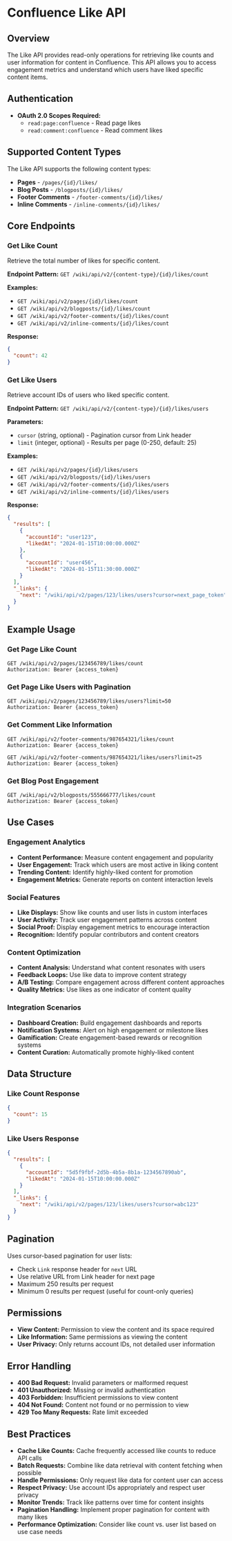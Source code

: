 # Confluence Like API

## Overview
The Like API provides read-only operations for retrieving like counts and user information for content in Confluence. This API allows you to access engagement metrics and understand which users have liked specific content items.

## Authentication
- **OAuth 2.0 Scopes Required:**
  - `read:page:confluence` - Read page likes
  - `read:comment:confluence` - Read comment likes

## Supported Content Types
The Like API supports the following content types:
- **Pages** - `/pages/{id}/likes/`
- **Blog Posts** - `/blogposts/{id}/likes/`
- **Footer Comments** - `/footer-comments/{id}/likes/`
- **Inline Comments** - `/inline-comments/{id}/likes/`

## Core Endpoints

### Get Like Count
Retrieve the total number of likes for specific content.

**Endpoint Pattern:** `GET /wiki/api/v2/{content-type}/{id}/likes/count`

**Examples:**
- `GET /wiki/api/v2/pages/{id}/likes/count`
- `GET /wiki/api/v2/blogposts/{id}/likes/count`
- `GET /wiki/api/v2/footer-comments/{id}/likes/count`
- `GET /wiki/api/v2/inline-comments/{id}/likes/count`

**Response:**
```json
{
  "count": 42
}
```

### Get Like Users
Retrieve account IDs of users who liked specific content.

**Endpoint Pattern:** `GET /wiki/api/v2/{content-type}/{id}/likes/users`

**Parameters:**
- `cursor` (string, optional) - Pagination cursor from Link header
- `limit` (integer, optional) - Results per page (0-250, default: 25)

**Examples:**
- `GET /wiki/api/v2/pages/{id}/likes/users`
- `GET /wiki/api/v2/blogposts/{id}/likes/users`
- `GET /wiki/api/v2/footer-comments/{id}/likes/users`
- `GET /wiki/api/v2/inline-comments/{id}/likes/users`

**Response:**
```json
{
  "results": [
    {
      "accountId": "user123",
      "likedAt": "2024-01-15T10:00:00.000Z"
    },
    {
      "accountId": "user456", 
      "likedAt": "2024-01-15T11:30:00.000Z"
    }
  ],
  "_links": {
    "next": "/wiki/api/v2/pages/123/likes/users?cursor=next_page_token"
  }
}
```

## Example Usage

### Get Page Like Count
```http
GET /wiki/api/v2/pages/123456789/likes/count
Authorization: Bearer {access_token}
```

### Get Page Like Users with Pagination
```http
GET /wiki/api/v2/pages/123456789/likes/users?limit=50
Authorization: Bearer {access_token}
```

### Get Comment Like Information
```http
GET /wiki/api/v2/footer-comments/987654321/likes/count
Authorization: Bearer {access_token}
```

```http
GET /wiki/api/v2/footer-comments/987654321/likes/users?limit=25
Authorization: Bearer {access_token}
```

### Get Blog Post Engagement
```http
GET /wiki/api/v2/blogposts/555666777/likes/count
Authorization: Bearer {access_token}
```

## Use Cases

### Engagement Analytics
- **Content Performance:** Measure content engagement and popularity
- **User Engagement:** Track which users are most active in liking content
- **Trending Content:** Identify highly-liked content for promotion
- **Engagement Metrics:** Generate reports on content interaction levels

### Social Features
- **Like Displays:** Show like counts and user lists in custom interfaces
- **User Activity:** Track user engagement patterns across content
- **Social Proof:** Display engagement metrics to encourage interaction
- **Recognition:** Identify popular contributors and content creators

### Content Optimization
- **Content Analysis:** Understand what content resonates with users
- **Feedback Loops:** Use like data to improve content strategy
- **A/B Testing:** Compare engagement across different content approaches
- **Quality Metrics:** Use likes as one indicator of content quality

### Integration Scenarios
- **Dashboard Creation:** Build engagement dashboards and reports
- **Notification Systems:** Alert on high engagement or milestone likes
- **Gamification:** Create engagement-based rewards or recognition systems
- **Content Curation:** Automatically promote highly-liked content

## Data Structure

### Like Count Response
```json
{
  "count": 15
}
```

### Like Users Response
```json
{
  "results": [
    {
      "accountId": "5d5f9fbf-2d5b-4b5a-8b1a-1234567890ab",
      "likedAt": "2024-01-15T10:00:00.000Z"
    }
  ],
  "_links": {
    "next": "/wiki/api/v2/pages/123/likes/users?cursor=abc123"
  }
}
```

## Pagination
Uses cursor-based pagination for user lists:
- Check `Link` response header for `next` URL
- Use relative URL from Link header for next page
- Maximum 250 results per request
- Minimum 0 results per request (useful for count-only queries)

## Permissions
- **View Content:** Permission to view the content and its space required
- **Like Information:** Same permissions as viewing the content
- **User Privacy:** Only returns account IDs, not detailed user information

## Error Handling
- **400 Bad Request:** Invalid parameters or malformed request
- **401 Unauthorized:** Missing or invalid authentication
- **403 Forbidden:** Insufficient permissions to view content
- **404 Not Found:** Content not found or no permission to view
- **429 Too Many Requests:** Rate limit exceeded

## Best Practices
- **Cache Like Counts:** Cache frequently accessed like counts to reduce API calls
- **Batch Requests:** Combine like data retrieval with content fetching when possible
- **Handle Permissions:** Only request like data for content user can access
- **Respect Privacy:** Use account IDs appropriately and respect user privacy
- **Monitor Trends:** Track like patterns over time for content insights
- **Pagination Handling:** Implement proper pagination for content with many likes
- **Performance Optimization:** Consider like count vs. user list based on use case needs
